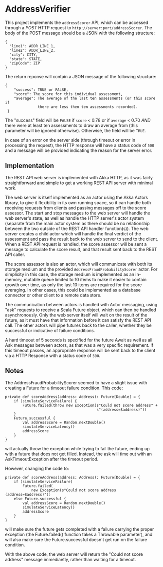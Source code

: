 AddressVerifier
===============

This project implements the `addressScorer` API, which can be accessed through
a *POST* HTTP request to `http://server:port/addressScorer`.  The body of the 
POST message should be a JSON with the following structure:

    {
      "line1": ADDR_LINE_1,
      "line2": ADDR_LINE_2,
      "city": CITY,
      "state": STATE,
      "zipCode": ZIP
    }

The return reponse will contain a JSON message of the following structure:
    
    {
        "success": TRUE or FALSE,
        "score": The score for this individual assessment,
        "average": The average of the last ten assessments (or this score if
                   there are less then ten assessments recorded).
     }
     
The "success" field will be `FALSE` if `score` < 0.78 or if `average` < 0.70
*AND* there were at least ten assessments to draw an average from (this
parameter will be ignored otherwise).  Otherwise, the field will be `TRUE`.

In case of an error on the server side (through timeout or error in processing 
the request), the HTTP response will have a status code of `500` and a
message will be provided indicating the reason for the server error.

Implementation
------------

The REST API web server is implemented with Akka HTTP, as it was fairly
straightforward and simple to get a working REST API server with minimal work.
 
The web server is itself implemented as an actor using the Akka Actors library,
to give it flexibility in its own running space, so it can handle both receiving
requests from clients and passing messages off to the score assessor.  The start
and stop messages to the web server will handle the web server's state, as well 
as handle the HTTP server's actor system (separate from the main actor system as 
there should be no relationship between the two outside of the REST API handler 
function(s)). The web server creates a child actor which will handle the final 
verdict of the assessment and pass the result back to the web server to send to 
the client. When a REST API request is handled, the score assessor will be sent 
a message to calculate the score result, and that result sent back to the REST 
API caller.

The score assessor is also an actor, which will communicate with both its 
storage medium and the provided `AddressFraudProbabilityScorer` actor. 
For simplicity in this case, the storage medium is implemented as an in-memory, 
mutable queue limited to 10 items to make it easier to contain growth over time, 
as only the last 10 items are required for the score averaging.  In other cases,
this could be implemented as a database connector or other client to a remote 
data store.

The communication between actors is handled with Actor messaging, using "ask" 
requests to receive a Scala Future object, which can then be handled 
asynchronously.  Only the web server itself will wait on the result of the 
future, as it must have that information before it can satisfy the REST API 
call.  The other actors will pipe futures back to the caller, whether they be 
successful or indicative of failure conditions.

A hard timeout of 5 seconds is specified for the future Await as well as all 
Ask messages between actors, as that was a very specific requirement.  If this 
timeout passes, an appropriate response will be sent back to the client via a 
HTTP Response with a status code of `500`.
 
Notes
-----

The AddressFraudProbabilityScorer seemed to have a slight issue with creating a 
Future for a timeout failure condition.  This code:

    private def scoreAddress(address: Address): Future[Double] = {
        if (simulateServiceFailure) {
            Future.failed(throw new Exception(s"Could not score address" +
                                              s"(address=$address)"))
        }
        Future.successful {
            val addressScore = Random.nextDouble()
            simulateServiceLatency()
            addressScore
        }
    }

will actually throw the exception while trying to fail the future, ending up 
with a future that does not get filled.  Instead, the ask will time out with an 
AskTimeoutException after the timeout period.

However, changing the code to:

    private def scoreAddress(address: Address): Future[Double] = {
        if (simulateServiceFailure)
            Future.failed(
                new Exception(s"Could not score address (address=$address)"))
        else Future.successful {
            val addressScore = Random.nextDouble()
            simulateServiceLatency()
            addressScore
        }
    }

will make sure the future gets completed with a failure carrying the proper
exception (the Future.failed() function takes a Throwable parameter), and 
will also make sure the Future.successful doesn't get run on the failure
condition.

With the above code, the web server will return the "Could not score address"
message immediaetly, rather than waiting for a timeout.